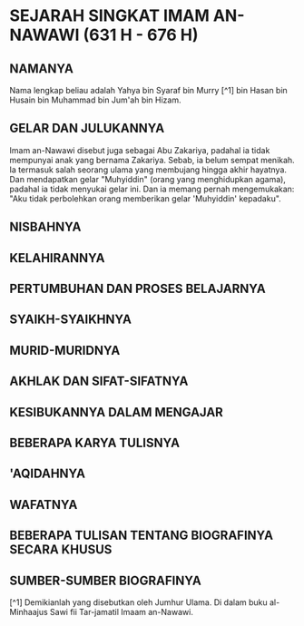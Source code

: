 

SEJARAH SINGKAT IMAM AN-NAWAWI (631 H - 676 H)
==============================================

NAMANYA
-------

Nama lengkap beliau adalah Yahya bin Syaraf bin Murry [^1] bin Hasan
bin Husain bin Muhammad bin Jum'ah bin Hizam.

GELAR DAN JULUKANNYA
--------------------

Imam an-Nawawi disebut juga sebagai Abu Zakariya, padahal ia tidak
mempunyai anak yang bernama Zakariya. Sebab, ia belum sempat menikah.
Ia termasuk salah seorang ulama yang membujang hingga akhir hayatnya. Dan
mendapatkan gelar "Muhyiddin" (orang yang menghidupkan agama), padahal
ia tidak menyukai gelar ini. Dan ia memang pernah mengemukakan: "Aku
tidak perbolehkan orang memberikan gelar 'Muhyiddin' kepadaku".

NISBAHNYA
---------

KELAHIRANNYA
------------

PERTUMBUHAN DAN PROSES BELAJARNYA
---------------------------------

SYAIKH-SYAIKHNYA
----------------

MURID-MURIDNYA
--------------

AKHLAK DAN SIFAT-SIFATNYA
-------------------------

KESIBUKANNYA DALAM MENGAJAR
---------------------------

BEBERAPA KARYA TULISNYA
-----------------------

'AQIDAHNYA
----------

WAFATNYA
--------

BEBERAPA TULISAN TENTANG BIOGRAFINYA SECARA KHUSUS
--------------------------------------------------

SUMBER-SUMBER BIOGRAFINYA
-------------------------

[^1] Demikianlah yang disebutkan oleh Jumhur Ulama. Di dalam buku al-Minhaajus Sawi fii Tar-jamatil Imaam an-Nawawi.
